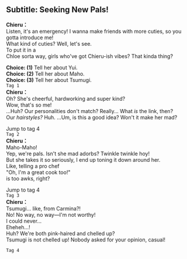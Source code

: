 # 

  
## Subtitle: Seeking New Pals!
  
**Chieru：**  
Listen, it's an emergency! I wanna make friends with more cuties, so you  
gotta introduce me!  
 What kind of cuties? Well, let's see.  
 To put it in a  
Chloe sorta way, girls who've got Chieru-ish vibes? That kinda thing?  
  
**Choice: (1)**  Tell her about Yui.  
**Choice: (2)**  Tell her about Maho.  
**Choice: (3)**  Tell her about Tsumugi.  
`Tag 1`  
**Chieru：**  
Oh? She's cheerful, hardworking and super kind?  
 Wow, that's so me!  
...Huh? Our personalities don't match? Really... What *is* the link, then?  
Our *hairstyles?* Huh. ...Um, is this a good idea? Won't it make her mad?  
  
Jump to tag 4  
`Tag 2`  
**Chieru：**  
Maho-Maho!  
 Yep, we're pals. Isn't she mad adorbs? Twinkle twinkle hoy!  
But she takes it so seriously, I end up toning it down around her.  
Like, telling a pro chef  
 \"Oh, I'm a great cook too!\"  
 is too awks, right?  
  
Jump to tag 4  
`Tag 3`  
**Chieru：**  
Tsumugi... like, from Carmina?!  
 No! No way, no way—I'm not worthy!  
I could never...  
 Eheheh...!  
 Huh? We're both pink-haired and chelled up?  
Tsumugi is not chelled up! Nobody asked for your opinion, casual!  
  
`Tag 4`  
